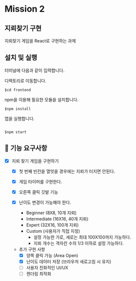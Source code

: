 # Mission 2

## 지뢰찾기 구현

지뢰찾기 게임을 React로 구현하는 과제

## 설치 및 실행

터미널에 다음과 같이 입력합니다.

디렉토리로 이동합니다.

```shell
$cd frontend
```

npm을 이용해 필요한 모듈을 설치합니다.

```shell
$npm install
```

앱을 실행합니다.

```git

$npm start
```

## 📃 기능 요구사항

- [x] 지뢰 찾기 게임을 구현하기

  - [x] 첫 번째 빈칸을 열엇을 경우에는 지뢰가 터지면 안된다.
  - [x] 게임 타이머를 구현한다.
  - [x] 오른쪽 클릭 깃발 기능
  - [x] 난이도 변경이 가능해야 한다.

    - Beginner (8X8, 10개 지뢰)
    - Intermediate (16X16, 40개 지뢰)
    - Expert (32X16, 100개 지뢰)
    - Custom (사용자가 직접 지정)
      - 설정 가능한 가로, 세로는 최대 100X100까지 가능하다.
      - 지뢰 개수는 격자칸 수의 1/3 이하로 설정 가능하다.

  - 추가 구현 사항
    - [x] 양쪽 클릭 가능 (Area Open)
    - [x] 난이도 데이터 저장 (브라우저 새로고침 시 유지)
    - [ ] 사용자 친화적인 UI/UX
    - [ ] 렌더링 최적화
